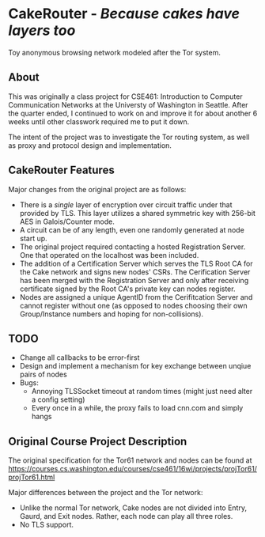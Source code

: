 CakeRouter - _Because cakes have layers too_
============================================

Toy anonymous browsing network modeled after the Tor system.

## About

This was originally a class project for CSE461: Introduction to Computer Communication Networks at the Universty of Washington in Seattle. After the quarter ended, I continued to work on and improve it for about another 6 weeks until other classwork required me to put it down.

The intent of the project was to investigate the Tor routing system, as well as proxy and protocol design and implementation.

## CakeRouter Features

Major changes from the original project are as follows:

+ There is a _single_ layer of encryption over circuit traffic under that provided by TLS. This layer utilizes a shared symmetric key with 256-bit AES in Galois/Counter mode.
+ A circuit can be of any length, even one randomly generated at node start up.
+ The original project required contacting a hosted Registration Server. One that operated on the localhost was been included.
+ The addition of a Certification Server which serves the TLS Root CA for the Cake network and signs new nodes' CSRs. The Cerification Server has been merged with the Registration Server and only after receiving certificate signed by the Root CA's private key can nodes register.
+ Nodes are assigned a unique AgentID from the Cerifitcation Server and cannot register without one (as opposed to nodes choosing their own Group/Instance numbers and hoping for non-collisions).

## TODO

+ Change all callbacks to be error-first
+ Design and implement a mechanism for key exchange between unqiue pairs of nodes
+ Bugs:
    - Annoying TLSSocket timeout at random times (might just need alter a config setting)
    - Every once in a while, the proxy fails to load cnn.com and simply hangs

## Original Course Project Description

The original specification for the Tor61 network and nodes can be found at https://courses.cs.washington.edu/courses/cse461/16wi/projects/projTor61/projTor61.html

Major differences between the project and the Tor network:

+ Unlike the normal Tor network, Cake nodes are not divided into Entry, Gaurd, and Exit nodes. Rather, each node can play all three roles.
+ No TLS support.
